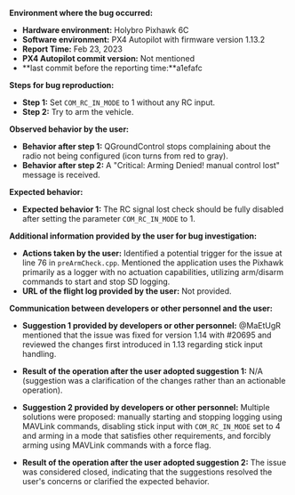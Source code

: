 **Environment where the bug occurred:**

- **Hardware environment:** Holybro Pixhawk 6C
- **Software environment:** PX4 Autopilot with firmware version 1.13.2
- **Report Time:** Feb 23, 2023
- **PX4 Autopilot commit version:** Not mentioned
- **last commit before the reporting time:**a1efafc

**Steps for bug reproduction:**

- **Step 1:** Set `COM_RC_IN_MODE` to 1 without any RC input.
- **Step 2:** Try to arm the vehicle.

**Observed behavior by the user:**

- **Behavior after step 1:** QGroundControl stops complaining about the radio not being configured (icon turns from red to gray).
- **Behavior after step 2:** A "Critical: Arming Denied! manual control lost" message is received.

**Expected behavior:**

- **Expected behavior 1:** The RC signal lost check should be fully disabled after setting the parameter `COM_RC_IN_MODE` to 1.

**Additional information provided by the user for bug investigation:**

- **Actions taken by the user:** Identified a potential trigger for the issue at line 76 in `preArmCheck.cpp`. Mentioned the application uses the Pixhawk primarily as a logger with no actuation capabilities, utilizing arm/disarm commands to start and stop SD logging.
- **URL of the flight log provided by the user:** Not provided.

**Communication between developers or other personnel and the user:**

- **Suggestion 1 provided by developers or other personnel:** @MaEtUgR mentioned that the issue was fixed for version 1.14 with #20695 and reviewed the changes first introduced in 1.13 regarding stick input handling.
- **Result of the operation after the user adopted suggestion 1:** N/A (suggestion was a clarification of the changes rather than an actionable operation).
  
- **Suggestion 2 provided by developers or other personnel:** Multiple solutions were proposed: manually starting and stopping logging using MAVLink commands, disabling stick input with `COM_RC_IN_MODE` set to 4 and arming in a mode that satisfies other requirements, and forcibly arming using MAVLink commands with a force flag.
- **Result of the operation after the user adopted suggestion 2:** The issue was considered closed, indicating that the suggestions resolved the user's concerns or clarified the expected behavior.
